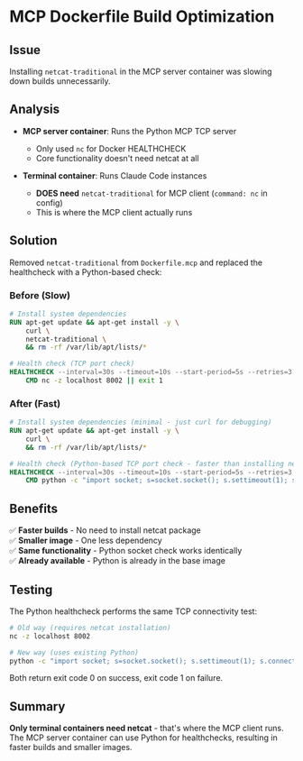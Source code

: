 # MCP Dockerfile Build Optimization

## Issue
Installing `netcat-traditional` in the MCP server container was slowing down builds unnecessarily.

## Analysis
- **MCP server container**: Runs the Python MCP TCP server
  - Only used `nc` for Docker HEALTHCHECK
  - Core functionality doesn't need netcat at all
  
- **Terminal container**: Runs Claude Code instances
  - **DOES need** `netcat-traditional` for MCP client (`command: nc` in config)
  - This is where the MCP client actually runs

## Solution
Removed `netcat-traditional` from `Dockerfile.mcp` and replaced the healthcheck with a Python-based check:

### Before (Slow)
```dockerfile
# Install system dependencies
RUN apt-get update && apt-get install -y \
    curl \
    netcat-traditional \
    && rm -rf /var/lib/apt/lists/*

# Health check (TCP port check)
HEALTHCHECK --interval=30s --timeout=10s --start-period=5s --retries=3 \
    CMD nc -z localhost 8002 || exit 1
```

### After (Fast)
```dockerfile
# Install system dependencies (minimal - just curl for debugging)
RUN apt-get update && apt-get install -y \
    curl \
    && rm -rf /var/lib/apt/lists/*

# Health check (Python-based TCP port check - faster than installing netcat)
HEALTHCHECK --interval=30s --timeout=10s --start-period=5s --retries=3 \
    CMD python -c "import socket; s=socket.socket(); s.settimeout(1); s.connect(('localhost',8002)); s.close()" || exit 1
```

## Benefits
✅ **Faster builds** - No need to install netcat package  
✅ **Smaller image** - One less dependency  
✅ **Same functionality** - Python socket check works identically  
✅ **Already available** - Python is already in the base image  

## Testing
The Python healthcheck performs the same TCP connectivity test:
```bash
# Old way (requires netcat installation)
nc -z localhost 8002

# New way (uses existing Python)
python -c "import socket; s=socket.socket(); s.settimeout(1); s.connect(('localhost',8002)); s.close()"
```

Both return exit code 0 on success, exit code 1 on failure.

## Summary
**Only terminal containers need netcat** - that's where the MCP client runs. The MCP server container can use Python for healthchecks, resulting in faster builds and smaller images.




